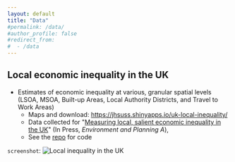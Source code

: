 ```yaml
---
layout: default
title: "Data"
#permalink: /data/
#author_profile: false
#redirect_from:
#  - /data
---
```


## Local economic inequality in the UK

* Estimates of economic inequality at various, granular spatial levels (LSOA, MSOA, Built-up Areas, Local Authority Districts, and Travel to Work Areas)  
    * Maps and download: https://jhsuss.shinyapps.io/uk-local-inequality/ 
    * Data collected for "[Measuring local, salient economic inequality in the UK](https://papers.ssrn.com/sol3/papers.cfm?abstract_id=3958731)" (In Press, *Environment and Planning A*), 
    * See the [repo](https://github.com/jhsuss/uk-local-inequality/) for code 

`screenshot`: ![Local inequality in the UK](https://jhsuss.github.io/assets/img/map-local-inequality.jpg)
